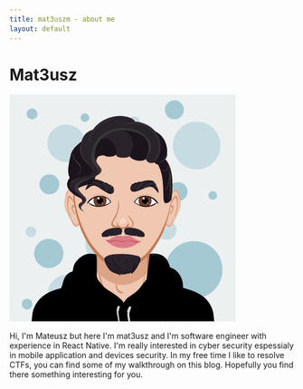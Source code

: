 ```yaml
---
title: mat3uszm - about me
layout: default
---
```


# Mat3usz

![mat3usz](/images/AvatarMaker.png) 


Hi, I'm Mateusz but here I'm mat3usz and I'm software engineer with experience in React Native. I'm really interested in cyber security espessialy in mobile application and devices security. In my free time I like to resolve CTFs, you can find some of my walkthrough on this blog. Hopefully you find there something interesting for you.

<style type="text/css">
    img {
        width: 25rem;
    }
</style> 